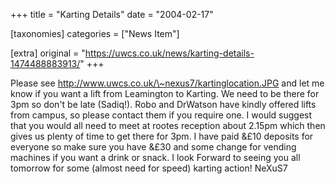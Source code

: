 +++
title = "Karting Details"
date = "2004-02-17"

[taxonomies]
categories = ["News Item"]

[extra]
original = "https://uwcs.co.uk/news/karting-details-1474488883913/"
+++

Please see http://www.uwcs.co.uk/\~nexus7/kartinglocation.JPG and let me know if you want a lift from Leamington to Karting. We need to be there for 3pm so don't be late (Sadiq\!). Robo and DrWatson have kindly offered lifts from campus, so please contact them if you require one. I would suggest that you would all need to meet at rootes reception about 2.15pm which then gives us plenty of time to get there for 3pm. I have paid &£10 deposits for everyone so make sure you have &£30 and some change for vending machines if you want a drink or snack. I look Forward to seeing you all tomorrow for some (almost need for speed) karting action\! NeXuS7

